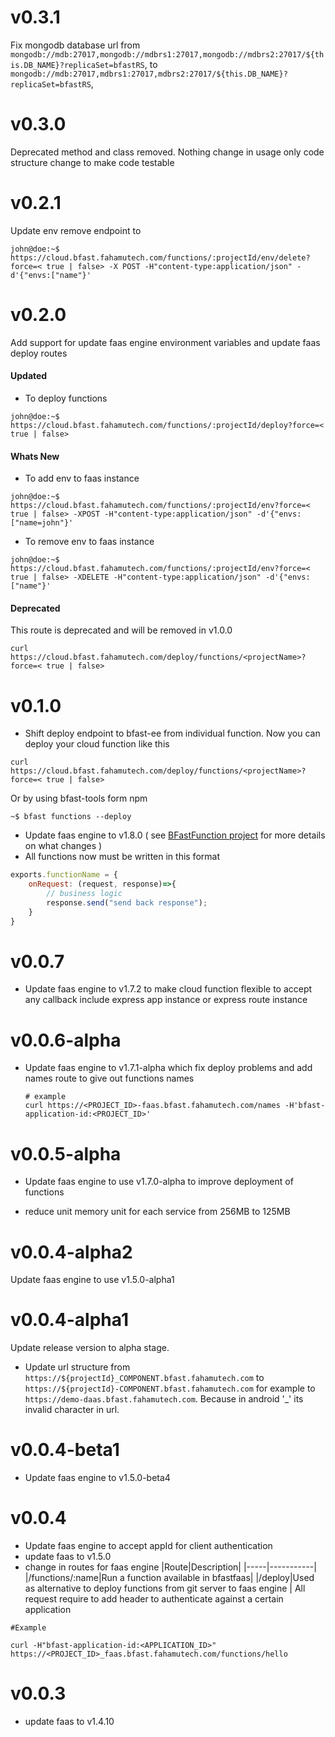 # v0.3.1

Fix mongodb database url from `mongodb://mdb:27017,mongodb://mdbrs1:27017,mongodb://mdbrs2:27017/${this.DB_NAME}?replicaSet=bfastRS`, to `mongodb://mdb:27017,mdbrs1:27017,mdbrs2:27017/${this.DB_NAME}?replicaSet=bfastRS`,

# v0.3.0
Deprecated method and class removed. Nothing change in usage only code structure change to 
make code testable

# v0.2.1

Update env remove endpoint to
```shell script
john@doe:~$ https://cloud.bfast.fahamutech.com/functions/:projectId/env/delete?force=< true | false> -X POST -H"content-type:application/json" -d'{"envs:["name"}'
```

# v0.2.0

Add support for update faas engine environment variables and update faas deploy routes

#### Updated
* To deploy functions
```shell script
john@doe:~$ https://cloud.bfast.fahamutech.com/functions/:projectId/deploy?force=< true | false>
```

#### Whats New
* To add env to faas instance
```shell script
john@doe:~$ https://cloud.bfast.fahamutech.com/functions/:projectId/env?force=< true | false> -XPOST -H"content-type:application/json" -d'{"envs:["name=john"}'
```

* To remove env to faas instance
```shell script
john@doe:~$ https://cloud.bfast.fahamutech.com/functions/:projectId/env?force=< true | false> -XDELETE -H"content-type:application/json" -d'{"envs:["name"}'
```

#### Deprecated
This route is deprecated and will be removed in v1.0.0
```shell script
curl https://cloud.bfast.fahamutech.com/deploy/functions/<projectName>?force=< true | false>
```

# v0.1.0

* Shift deploy endpoint to bfast-ee from individual function. Now you 
can deploy your cloud function like this
```shell script
curl https://cloud.bfast.fahamutech.com/deploy/functions/<projectName>?force=< true | false>
```
Or by using bfast-tools form npm

```shell script
~$ bfast functions --deploy
```
* Update faas engine to v1.8.0 ( see [BFastFunction project](https://github.com/fahamutech/BFastFunction)  for more details on what changes )
* All functions now must be written in this format
```javascript
exports.functionName = {
    onRequest: (request, response)=>{
        // business logic
        response.send("send back response");
    }
}
``` 

# v0.0.7

* Update faas engine to v1.7.2 to make cloud function flexible to accept any callback include express app instance or express route instance

# v0.0.6-alpha

* Update faas engine to v1.7.1-alpha which fix deploy problems and 
add names route to give out functions names
   ```shell script
  # example
  curl https://<PROJECT_ID>-faas.bfast.fahamutech.com/names -H'bfast-application-id:<PROJECT_ID>'
   ```

# v0.0.5-alpha

* Update faas engine to use v1.7.0-alpha to improve deployment of functions

* reduce unit memory unit for each service from 256MB to 125MB

# v0.0.4-alpha2

Update faas engine to use v1.5.0-alpha1

# v0.0.4-alpha1

Update release version to alpha stage.

* Update url structure from `https://${projectId}_COMPONENT.bfast.fahamutech.com` to `https://${projectId}-COMPONENT.bfast.fahamutech.com` for example to `https://demo-daas.bfast.fahamutech.com`. Because in android '_' its invalid character in url.

# v0.0.4-beta1

* Update faas engine to v1.5.0-beta4

# v0.0.4

* Update faas engine to accept appId for client authentication
* update faas to v1.5.0
* change in routes for faas engine
    |Route|Description|
    |-----|-----------|
    |/functions/:name|Run a function available in bfastfaas|
    |/deploy|Used as alternative to deploy functions from git server to faas engine |
All request require to add header to authenticate against a certain application

```shell script
#Example

curl -H"bfast-application-id:<APPLICATION_ID>" https://<PROJECT_ID>_faas.bfast.fahamutech.com/functions/hello
```

# v0.0.3

* update faas to v1.4.10
